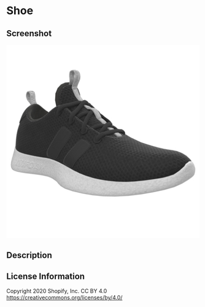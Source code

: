 # Shoe

## Screenshot

![screenshot](screenshot/screenshot.jpg)

## Description

## License Information
Copyright 2020 Shopify, Inc. 
CC BY 4.0 https://creativecommons.org/licenses/by/4.0/
